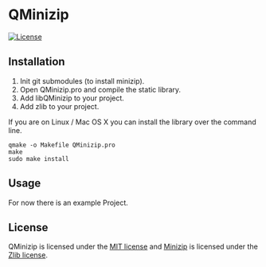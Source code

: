 # QMinizip
[![License](https://img.shields.io/badge/license-MIT-blue.svg)](https://bitbucket.org/manromen/qminizip/src/master/LICENSE)

## Installation
1. Init git submodules (to install minizip).
2. Open QMinizip.pro and compile the static library.
3. Add libQMinizip to your project.
4. Add zlib to your project.

If you are on Linux / Mac OS X you can install the library over the command line.

```shell
qmake -o Makefile QMinizip.pro
make
sudo make install
```

## Usage
For now there is an example Project.

## License
QMinizip is licensed under the [MIT license](https://github.com/Manromen/QMinizip/blob/master/LICENSE) and [Minizip](http://www.winimage.com/zLibDll/minizip.html) is licensed under the [Zlib license](http://www.zlib.net/zlib_license.html).
